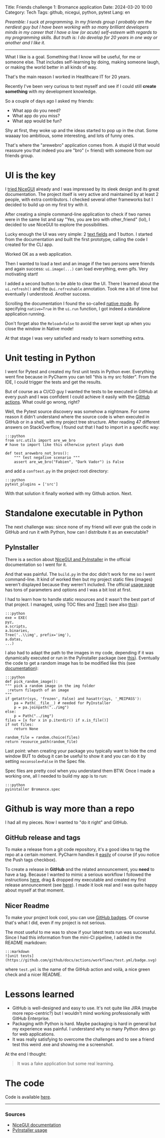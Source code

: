 Title: Friends challenge 1: Bromance application
Date: 2024-03-20 10:00
Category: Tech
Tags: github, nicegui, python, pytest
Lang: en


_Preamble: I suck at programming. In my friends group I probably am the nerdiest guy but I have been working with so many brilliant developers minds in my career that I have a low (or acute) self-esteem with regards to my programming skills. But truth is: I do develop for 20 years in one way or another and I like it._

---

What I like is a goal. Something that I know will be useful, for me or someone else. That includes self-learning by doing, making someone laugh, or making the world better in all kinds of way.

That's the main reason I worked in Healthcare IT for 20 years.

Recently I've been very curious to test myself and see if I could still **create something** with my development knowledge.

So a couple of days ago I asked my friends:

* What app do you need?
* What app do you miss?
* What app would be fun?

Shy at first, they woke up and the ideas started to pop up in the chat. Some waaaay too ambitious, some interesting, and lots of funny ones.

That's where the "arewebro" application comes from. A stupid UI that would reassure you that indeed you are "bro" (= friend) with someone from our friends group.

# UI is the key

I [tried NiceGUI]({filename}/articles/python-nicegui.md) already and I was impressed by its sleek design and its great documentation. The project itself is very active and maintained by at least 2 people, with extra contributors. I checked several other frameworks but I decided to build up on my first try with it.

After creating a simple command-line application to check if two names were in the same list and say "Yes, you are bro with other_friend" (lol), I decided to use NiceGUI to explore the possibilities.

Lucky enough the UI was very simple: 2 [text fields](https://nicegui.io/documentation/input) and 1 button. I started from the documentation and built the first prototype, calling the code I created for the CLI app.

Worked OK as a web application.

Then I wanted to load a text and an image if the two persons were friends and again success: `ui.image(...)` can load everything, even gifs. Very motivating start!

I added a second button to be able to clear the UI. There I learned about the `ui.refresh()` and the `@ui.refreshable` annotation. Took me a bit of time but eventually I understood. Another success.

Scrolling the documentation I found the so-called [native mode](https://nicegui.io/documentation/section_configuration_deployment#native_mode). By specifying `native=True` in the `ui.run` function, I got indeed a standalone application running.

Don't forget also the `Reload=false` to avoid the server kept up when you close the window in Native mode!

At that stage I was very satisfied and ready to learn something extra.

# Unit testing in Python

I went for Pytest and created my first unit tests in Python ever. Everything went fine because in PyCharm you can tell "this is my src folder". From the IDE, I could trigger the tests and get the results.

But of course as a CI/CD guy I wanted the tests to be executed in GitHub at every push and I was confident I could achieve it easily with the [GitHub actions]({filename}/articles/github-actions.md). What could go wrong, right?

Well, the Pytest source discovery was somehow a nightmare. For some reason it didn't understand where the source code is when executed in GitHub or in a shell, with my project tree structure. After reading 47 different answers on StackOverflow, I found out that I had to import in a specific way:

    :::python
    from src.utils import are_we_bro
    # have to import like this otherwise pytest plays dumb

    def test_arewebro_not_bros():
        """ test negative scenario """
        assert are_we_bro("Fabien", "Dark Vador") is False

and add a `conftest.py` in the project root directory:

    :::python
    pytest_plugins = ['src']

With that solution it finally worked with my Github action. Next.

# Standalone executable in Python

The next challenge was: since none of my friend will ever grab the code in GitHub and run it with Python, how can I distribute it as an executable?

## PyInstaller

There is a section about [NiceGUI and PyInstaller](https://nicegui.io/documentation/section_configuration_deployment#package_for_installation) in the official documentation so I went for it.

And that was painful. The `build.py` in the doc didn't work for me so I went command-line. It kind of worked then but my project static files (images) weren't displayed because they weren't included. The official [usage page](https://www.pyinstaller.org/en/stable/usage.html) has tons of parameters and options and I was a bit lost at first.

I had to learn how to handle static resources and it wasn't the best part of that project. I managed, using TOC files and [Tree()](
https://pyinstaller.org/en/v6.5.0/advanced-topics.html#the-toc-and-tree-classes) (see also [this](https://stackoverflow.com/questions/20602727/pyinstaller-generate-exe-file-folder-in-onefile-mode/20677118#20677118)):

    :::python
    exe = EXE(
    pyz,
    a.scripts,
    a.binaries,
    Tree('..\\img', prefix='img'),
    a.datas,
    ...)

I also had to adapt the path to the images in my code, depending if it was dynamically executed or run in the PyInstaller package (see [this](https://stackoverflow.com/questions/70685214/how-to-use-pyinstaller-to-include-images-in-the-exe
)). Eventually the code to get a random image has to be modified like this (see [documentation](https://pyinstaller.org/en/latest/runtime-information.html)):

    :::python
    def pick_random_image():
    """ pick a random image in the img folder
     :return filepath of an image
    """
    if getattr(sys, 'frozen', False) and hasattr(sys, '_MEIPASS'):
        pa = Path(__file__) # needed for PyInstaller
        p = pa.joinpath("../img")
    else:
        p = Path("../img")
    files = [x for x in p.iterdir() if x.is_file()]
    if not files:
        return None

    random_file = random.choice(files)
    return resource_path(random_file)

Last point: when creating your package you typically want to hide the cmd window BUT to debug it can be useful to show it and you can do it by setting `noconsole=False` in the Spec file.

Spec files are pretty cool when you understand them BTW. Once I made a working one, all I needed to build my app is to run:

    :::python
    pyinstaller Bromance.spec

# Github is way more than a repo

I had all my pieces. Now I wanted to "do it right" and GitHub.

## GitHub release and tags

To make a release from a git code repository, it's a good idea to tag the repo at a certain moment. PyCharm handles it [easily](https://www.jetbrains.com/help/pycharm/use-tags-to-mark-specific-commits.html#push-tag) of course (if you notice the Push tags checkbox).

To create a release in **GitHub** and the related announcement, you **need** to have a tag. Because I wanted to mimic a serious workflow I followed the instructions [here](https://docs.github.com/en/repositories/releasing-projects-on-github/managing-releases-in-a-repository), drag & dropped my executable and created my first release announcement (see [here](https://github.com/frica/arewebro/releases/tag/v1.0.0)). I made it look real and I was quite happy about myself at that moment.

## Nicer Readme

To make your project look cool, you can use [GitHub badges](https://docs.github.com/en/actions/monitoring-and-troubleshooting-workflows/adding-a-workflow-status-badge). Of course that's what I did, even if my project is not serious.

The most useful to me was to show if your latest tests run was successful. Since I had this information from the mini-CI pipeline, I added in the README markdown:

    :::markdown
    ![unit tests](https://github.com/github/docs/actions/workflows/test.yml/badge.svg)

where `test.yml` is the name of the GitHub action and voilà, a nice green check and a nicer README.

# Lessons learned

* GitHub is well-designed and easy to use. It's not quite like JIRA (maybe more repo-centric?) but I wouldn't mind working professionally with GitHub Enterprise.
* Packaging with Python is hard. Maybe packaging is hard in general but my experience was painful. I understand why so many Python devs go for web applications.
* It was really satisfying to overcome the challenges and to see a friend test this weird .exe and showing me a screenshot. 

At the end I thought:

> It was a fake application but some real learning.

# The code

Code is available [here](https://github.com/frica/arewebro/).

---

### Sources

* [NiceGUI documentation](https://nicegui.io/documentation)
* [PyInstaller usage](https://pyinstaller.org/en/stable/usage.html)